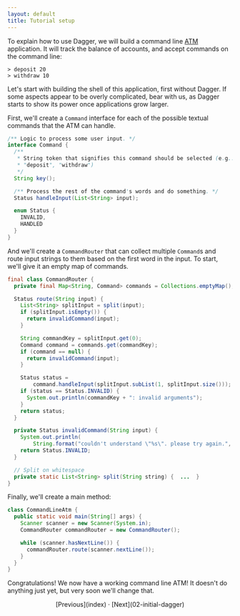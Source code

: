 ```yaml
---
layout: default
title: Tutorial setup
---
```


To explain how to use Dagger, we will build a command line
[ATM](https://en.wikipedia.org/wiki/Automated_teller_machine) application. It
will track the balance of accounts, and accept commands on the command line:

```
> deposit 20
> withdraw 10
```

Let's start with building the shell of this application, first without Dagger.
If some aspects appear to be overly complicated, bear with us, as Dagger starts
to show its power once applications grow larger.

First, we'll create a `Command` interface for each of the possible textual
commands that the ATM can handle.

```java
/** Logic to process some user input. */
interface Command {
  /**
   * String token that signifies this command should be selected (e.g.:
   * "deposit", "withdraw")
   */
  String key();

  /** Process the rest of the command's words and do something. */
  Status handleInput(List<String> input);

  enum Status {
    INVALID,
    HANDLED
  }
}
```

And we'll create a `CommandRouter` that can collect multiple `Command`s and
route input strings to them based on the first word in the input. To start,
we'll give it an empty map of commands.

```java
final class CommandRouter {
  private final Map<String, Command> commands = Collections.emptyMap();

  Status route(String input) {
    List<String> splitInput = split(input);
    if (splitInput.isEmpty()) {
      return invalidCommand(input);
    }

    String commandKey = splitInput.get(0);
    Command command = commands.get(commandKey);
    if (command == null) {
      return invalidCommand(input);
    }

    Status status =
        command.handleInput(splitInput.subList(1, splitInput.size()));
    if (status == Status.INVALID) {
      System.out.println(commandKey + ": invalid arguments");
    }
    return status;
  }

  private Status invalidCommand(String input) {
    System.out.println(
        String.format("couldn't understand \"%s\". please try again.", input));
    return Status.INVALID;
  }

  // Split on whitespace
  private static List<String> split(String string) {  ...  }
}
```

Finally, we'll create a main method:

```java
class CommandLineAtm {
  public static void main(String[] args) {
    Scanner scanner = new Scanner(System.in);
    CommandRouter commandRouter = new CommandRouter();

    while (scanner.hasNextLine()) {
      commandRouter.route(scanner.nextLine());
    }
  }
}
```

Congratulations! We now have a working command line ATM! It doesn't do anything
just yet, but very soon we'll change that.

<section style="text-align: center" markdown="1">
  [Previous](index) · [Next](02-initial-dagger)
</section>
